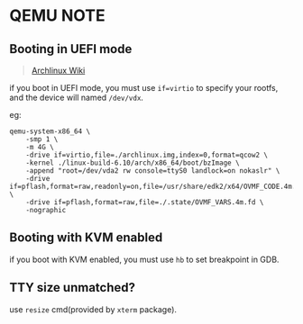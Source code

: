 # QEMU NOTE

## Booting in UEFI mode

> [Archlinux Wiki](https://wiki.archlinux.org/title/QEMU#Booting_in_UEFI_mode)

if you boot in UEFI mode, you must use `if=virtio` to specify your rootfs, and the device will named `/dev/vdx`.

eg:

```shell
qemu-system-x86_64 \
    -smp 1 \
    -m 4G \
    -drive if=virtio,file=./archlinux.img,index=0,format=qcow2 \
    -kernel ./linux-build-6.10/arch/x86_64/boot/bzImage \
    -append "root=/dev/vda2 rw console=ttyS0 landlock=on nokaslr" \
    -drive if=pflash,format=raw,readonly=on,file=/usr/share/edk2/x64/OVMF_CODE.4m.fd \
    -drive if=pflash,format=raw,file=./.state/OVMF_VARS.4m.fd \
    -nographic
```

## Booting with KVM enabled

if you boot with KVM enabled, you must use `hb` to set breakpoint in GDB.

## TTY size unmatched?

use `resize` cmd(provided by `xterm` package).
